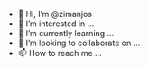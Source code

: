 - 👋 Hi, I’m @zimanjos
- 👀 I’m interested in ...
- 🌱 I’m currently learning ...
- 💞️ I’m looking to collaborate on ...
- 📫 How to reach me ...

<!---
zimanjos/zimanjos is a ✨ special ✨ repository because its `README.md` (this file) appears on your GitHub profile.
You can click the Preview link to take a look at your changes.
--->
